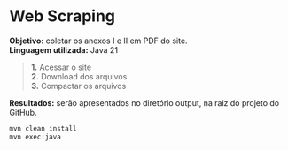 # Web Scraping

**Objetivo:** coletar os anexos I e II em PDF do site.<br>
**Linguagem utilizada:** Java 21

> **1.** Acessar o site<br>
> **2.** Download dos arquivos<br>
> **3.** Compactar os arquivos

**Resultados:** serão apresentados no diretório output, na raiz do projeto do GitHub.

```bash
mvn clean install
mvn exec:java
```
